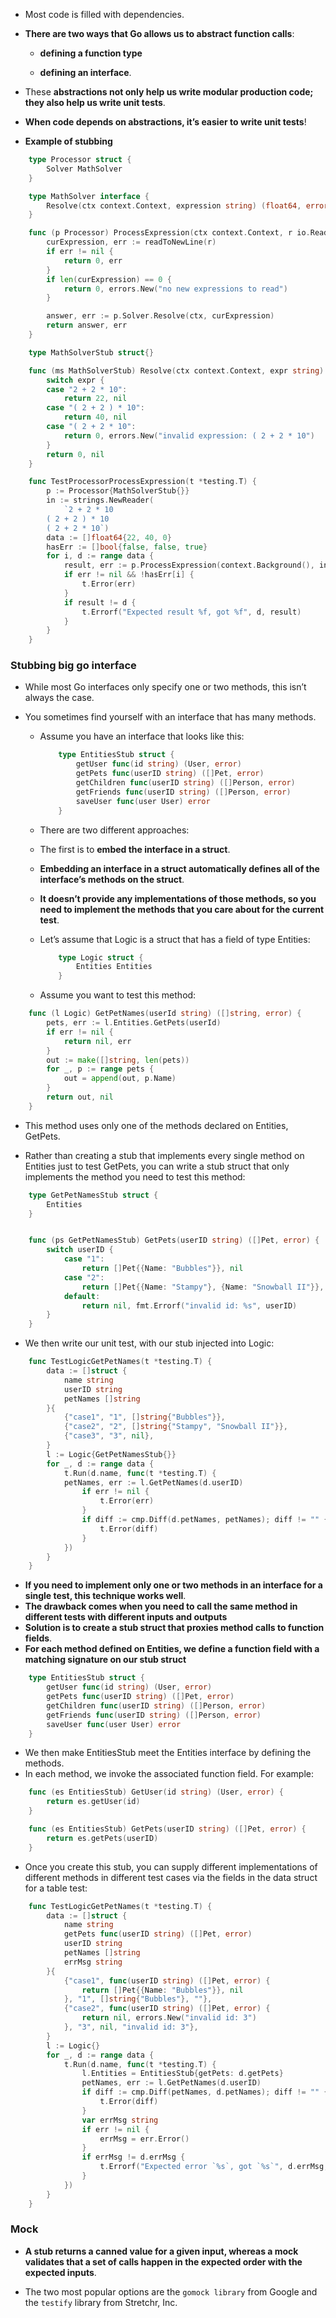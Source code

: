 - Most code is filled with dependencies. 

- **There are two ways that Go allows us to abstract function calls**: 

  - **defining a function type** 

  - **defining an interface**. 

- These **abstractions not only help us write modular production code; they also help us write unit tests**.

- **When code depends on abstractions, it’s easier to write unit tests**!

- **Example of stubbing**

```go
    type Processor struct {
        Solver MathSolver
    }

    type MathSolver interface {
        Resolve(ctx context.Context, expression string) (float64, error)
    }

    func (p Processor) ProcessExpression(ctx context.Context, r io.Reader) (float64, error) {
        curExpression, err := readToNewLine(r)
        if err != nil {
            return 0, err
        }
        if len(curExpression) == 0 {
            return 0, errors.New("no new expressions to read")
        }

        answer, err := p.Solver.Resolve(ctx, curExpression)
        return answer, err
    }

    type MathSolverStub struct{}

    func (ms MathSolverStub) Resolve(ctx context.Context, expr string) (float64, error) {
        switch expr {
        case "2 + 2 * 10":
            return 22, nil
        case "( 2 + 2 ) * 10":
            return 40, nil
        case "( 2 + 2 * 10":
            return 0, errors.New("invalid expression: ( 2 + 2 * 10")
        }
        return 0, nil
    }

    func TestProcessorProcessExpression(t *testing.T) {
        p := Processor{MathSolverStub{}}
        in := strings.NewReader(
            `2 + 2 * 10
        ( 2 + 2 ) * 10
        ( 2 + 2 * 10`)
        data := []float64{22, 40, 0}
        hasErr := []bool{false, false, true}
        for i, d := range data {
            result, err := p.ProcessExpression(context.Background(), in)
            if err != nil && !hasErr[i] {
                t.Error(err)
            }
            if result != d {
                t.Errorf("Expected result %f, got %f", d, result)
            }
        }
    }
```

### Stubbing big go interface

- While most Go interfaces only specify one or two methods, this isn’t always the case. 
- You sometimes find yourself with an interface that has many methods. 
  
  - Assume you have an interface that looks like this:

    ```go
        type EntitiesStub struct {
            getUser func(id string) (User, error)
            getPets func(userID string) ([]Pet, error)
            getChildren func(userID string) ([]Person, error)
            getFriends func(userID string) ([]Person, error)
            saveUser func(user User) error
        }
    ```

  - There are two different approaches:
  
  - The first is to **embed the interface in a struct**. 
  
  - **Embedding an interface in a struct automatically defines all of the interface’s methods on the struct**. 
  - **It doesn’t provide any implementations of those methods, so you need to implement the methods that you care about for the current test**. 
  
  - Let’s assume that Logic is a struct that has a field of type Entities:
    
    
    ```go
        type Logic struct {
            Entities Entities
        }
    ```
  
  - Assume you want to test this method:

```go
    func (l Logic) GetPetNames(userId string) ([]string, error) {
        pets, err := l.Entities.GetPets(userId)
        if err != nil {
            return nil, err
        }
        out := make([]string, len(pets))
        for _, p := range pets {
            out = append(out, p.Name)
        }
        return out, nil
    }
```
- This method uses only one of the methods declared on Entities, GetPets.  

- Rather than creating a stub that implements every single method on Entities just to test GetPets, you can write a stub struct that only implements the method you need to test this method:

```go
    type GetPetNamesStub struct {
        Entities
    }


    func (ps GetPetNamesStub) GetPets(userID string) ([]Pet, error) {
        switch userID {
            case "1":
                return []Pet{{Name: "Bubbles"}}, nil
            case "2":
                return []Pet{{Name: "Stampy"}, {Name: "Snowball II"}}, nil
            default:
                return nil, fmt.Errorf("invalid id: %s", userID)
        }
    }
```
- We then write our unit test, with our stub injected into Logic:

```go
    func TestLogicGetPetNames(t *testing.T) {
        data := []struct {
            name string
            userID string
            petNames []string
        }{
            {"case1", "1", []string{"Bubbles"}},
            {"case2", "2", []string{"Stampy", "Snowball II"}},
            {"case3", "3", nil},
        }
        l := Logic{GetPetNamesStub{}}
        for _, d := range data {
            t.Run(d.name, func(t *testing.T) {
            petNames, err := l.GetPetNames(d.userID)
                if err != nil {
                    t.Error(err)
                }
                if diff := cmp.Diff(d.petNames, petNames); diff != "" {
                    t.Error(diff)
                }
            })
        }
    }
```

- **If you need to implement only one or two methods in an interface for a single test, this technique works well**. 
- **The drawback comes when you need to call the same method in different tests with different inputs and outputs**
- **Solution is to create a stub struct that proxies method calls to function fields**. 
- **For each method defined on Entities, we define a function field with a matching signature on our stub struct**
  
```go
    type EntitiesStub struct {
        getUser func(id string) (User, error)
        getPets func(userID string) ([]Pet, error)
        getChildren func(userID string) ([]Person, error)
        getFriends func(userID string) ([]Person, error)
        saveUser func(user User) error
    }
```

- We then make EntitiesStub meet the Entities interface by defining the methods.
- In each method, we invoke the associated function field. For example:

```go
    func (es EntitiesStub) GetUser(id string) (User, error) {
        return es.getUser(id)
    }

    func (es EntitiesStub) GetPets(userID string) ([]Pet, error) {
        return es.getPets(userID)
    }
```

- Once you create this stub, you can supply different implementations of different methods in different test cases via the fields in the data struct for a table test:

```go
    func TestLogicGetPetNames(t *testing.T) {
        data := []struct {
            name string
            getPets func(userID string) ([]Pet, error)
            userID string
            petNames []string
            errMsg string
        }{
            {"case1", func(userID string) ([]Pet, error) {
                return []Pet{{Name: "Bubbles"}}, nil
            }, "1", []string{"Bubbles"}, ""},
            {"case2", func(userID string) ([]Pet, error) {
                return nil, errors.New("invalid id: 3")
            }, "3", nil, "invalid id: 3"},
        }
        l := Logic{}
        for _, d := range data {
            t.Run(d.name, func(t *testing.T) {
                l.Entities = EntitiesStub{getPets: d.getPets}
                petNames, err := l.GetPetNames(d.userID)
                if diff := cmp.Diff(petNames, d.petNames); diff != "" {
                    t.Error(diff)
                }
                var errMsg string
                if err != nil {
                    errMsg = err.Error()
                }
                if errMsg != d.errMsg {
                    t.Errorf("Expected error `%s`, got `%s`", d.errMsg, errMsg)
                }
            })
        }
    }
```

### Mock

- **A stub returns a canned value for a given input, whereas a mock validates that a set of calls happen in the expected order with the expected inputs**.

- The two most popular options are the ```gomock library``` from Google and the ```testify```
library from Stretchr, Inc.